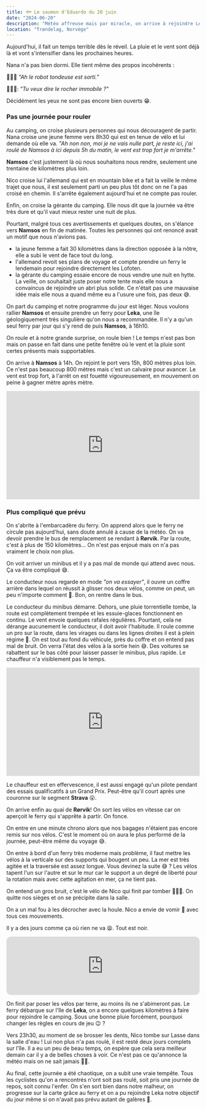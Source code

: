 ```yaml
---
title: 🐟 Le saumon d'Eduardo du 20 juin
date: "2024-06-20"
description: "Météo affreuse mais par miracle, on arrive à rejoindre Leka !"
location: "Trøndelag, Norvège"
---
```


Aujourd'hui, il fait un temps terrible dès le réveil. La pluie et le vent sont déjà là et vont s'intensifier dans les prochaines heures.

Nana n'a pas bien dormi. Elle tient même des propos incohérents :

 🙆🏼‍♀️ *"Ah le robot tondeuse est sorti.*"
 
💁🏼‍♂️: *"Tu veux dire le rocher immobile ?"*

Décidément les yeux ne sont pas encore bien ouverts 😁.

### Pas une journée pour rouler

Au camping, on croise plusieurs personnes qui nous découragent de partir. Nana croise une jeune femme vers 8h30 qui est en tenue de vélo et lui demande où elle va. *"Ah non non, moi je ne vais nulle part, je reste ici, j'ai roulé de Namsos à ici depuis 5h du matin, le vent est trop fort je m'arrête."*

**Namsos** c'est justement là où nous souhaitons nous rendre, seulement une trentaine de kilomètres plus loin.

Nico croise lui l'allemand qui est en mountain bike et a fait la veille le même trajet que nous, il est seulement parti un peu plus tôt donc on ne l'a pas croisé en chemin. Il s'arrête également aujourd'hui et ne compte pas rouler.

Enfin, on croise la gérante du camping. Elle nous dit que la journée va être très dure et qu'il vaut mieux rester une nuit de plus.

Pourtant, malgré tous ces avertissements et quelques doutes, on s'élance vers **Namsos** en fin de matinée. Toutes les personnes qui ont renoncé avait un motif que nous n'avions pas.
- la jeune femme a fait 30 kilomètres dans la direction opposée à la nôtre, elle a subi le vent de face tout du long.
- l'allemand revoit ses plans de voyage et compte prendre un ferry le lendemain pour rejoindre directement les Lofoten.
- la gérante du camping essaie encore de nous vendre une nuit en hytte. La veille, on souhaitait juste poser notre tente mais elle nous a convaincus de rejoindre un abri plus solide. Ce n'était pas une mauvaise idée mais elle nous a quand même eu a l'usure une fois, pas deux 😅.

On part du camping et notre programme du jour est léger. Nous voulons rallier **Namsos** et ensuite prendre un ferry pour **Leka**, une île géologiquement très singulière qu'on nous a recommandée. Il n'y a qu'un seul ferry par jour qui s'y rend de puis **Namsos**, à 16h10.

On roule et à notre grande surprise, on roule bien ! Le temps n'est pas bon mais on passe en fait dans une petite fenêtre où le vent et la pluie sont certes présents mais supportables.

On arrive à **Namsos** à 14h. On rejoint le port vers 15h, 800 mètres plus loin. Ce n'est pas beaucoup 800 mètres mais c'est un calvaire pour avancer. Le vent est trop fort, à l'arrêt on est fouetté vigoureusement, en mouvement on peine à gagner mètre après mètre.

<div style="width: 100%; height: 0; position: relative; padding-bottom: 56%;"><iframe src="https://giphy.com/embed/Q3iJyAttzSS6VesgoG" style="top: 0; left: 0; width: 100%; height: 100%; position: absolute; border: 0;" allowfullscreen scrolling="no" allow="encrypted-media;" class="giphy-embed"></iframe></div>

### Plus compliqué que prévu 

On s'abrite à l'embarcadère du ferry. On apprend alors que le ferry ne circule pas aujourd'hui, sans doute annulé à cause de la météo. On va devoir prendre le bus de remplacement se rendant à **Rørvik**. Par la route, c'est à plus de 150 kilomètres... On n'est pas enjoué mais on n'a pas vraiment le choix non plus.

On voit arriver un minibus et il y a pas mal de monde qui attend avec nous. Ça va être compliqué 😅.

Le conducteur nous regarde en mode *"on va essayer"*, il ouvre un coffre arrière dans lequel on réussit à glisser nos deux vélos, comme on peut, un peu n'importe comment 🫤. Bon, on rentre dans le bus.

Le conducteur du minibus démarre. Dehors, une pluie torrentielle tombe, la route est complètement trempée et les essuie-glaces fonctionnent en continu. Le vent envoie quelques rafales régulières. Pourtant, cela ne dérange aucunement le conducteur, il doit avoir l'habitude. Il roule comme un pro sur la route, dans les virages ou dans les lignes droites il est à plein régime 🤣. On est tout au fond du véhicule, près du coffre et on entend pas mal de bruit. On verra l'état des vélos à la sortie hein 😅. Des voitures se rabattent sur le bas côté pour laisser passer le minibus, plus rapide. Le chauffeur n'a visiblement pas le temps.

<div style="width: 100%; height: 0; position: relative; padding-bottom: 56%;"><iframe src="https://giphy.com/embed/xT39CVCn6Eq8Ve9FZu" style="top: 0; left: 0; width: 100%; height: 100%; position: absolute; border: 0;" allowfullscreen scrolling="no" allow="encrypted-media;" class="giphy-embed"></iframe></div>

Le chauffeur est en effervescence, il est aussi engagé qu'un pilote pendant des essais qualificatifs à un Grand Prix. Peut-être qu'il court après une couronne sur le segment **Strava** 😮.

On arrive enfin au quai de **Rørvik**! On sort les vélos en vitesse car on aperçoit le ferry qui s'apprête à partir. On fonce.

On entre en une minute chrono alors que nos bagages n'étaient pas encore remis sur nos vélos. C'est le moment où on aura le plus performé de la journée, peut-être même du voyage 😅.

On entre à bord d'un ferry très moderne mais problème, il faut mettre les vélos à la verticale sur des supports qui bougent un peu. La mer est très agitée et la traversée est assez longue. Vous devinez la suite 😅 ? Les vélos tapent l'un sur l'autre et sur le mur car le support a un degré de liberté pour la rotation mais avec cette agitation en mer, ça ne tient pas.

On entend un gros bruit, c'est le vélo de Nico qui finit par tomber 🤦🏼‍♂️. On quitte nos sièges et on se précipite dans la salle.

On a un mal fou à les décrocher avec la houle. Nico a envie de vomir 🤢 avec tous ces mouvements.

Il y a des jours comme ça où rien ne va 😫. Tout est noir.

<iframe style="border-radius:12px" src="https://open.spotify.com/embed/track/4OcU4PvwbY9vdLMxe7Lqif?utm_source=generator" width="100%" height="152" frameBorder="0" allow="autoplay; clipboard-write; encrypted-media; picture-in-picture" loading="lazy"></iframe>

On finit par poser les vélos par terre, au moins ils ne s'abimeront pas. Le ferry débarque sur l'île de **Leka**, on a encore quelques kilomètres à faire pour rejoindre le camping. Sous une bonne pluie forcément, pourquoi changer les règles en cours de jeu 😉 ?

Vers 23h30, au moment de se brosser les dents, Nico tombe sur Lasse dans la salle d'eau ! Lui non plus n'a pas roulé, il est resté deux jours complets sur l'île. Il a eu un peu de beau temps, on espère que cela sera meilleur demain car il y a de belles choses à voir. Ce n'est pas ce qu'annonce la météo mais on ne sait jamais 🤞🏼.

Au final, cette journée a été chaotique, on a subit une vraie tempête. Tous les cyclistes qu'on a rencontrés n'ont soit pas roulé, soit pris une journée de repos, soit connu l'enfer. On s'en sort bien dans notre malheur, on progresse sur la carte grâce au ferry et on a pu rejoindre Leka notre objectif du jour même si on n'avait pas prévu autant de galères 🫤.